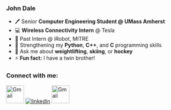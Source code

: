 ### John Dale
- :pen: Senior __Computer Engineering Student @ UMass Amherst__
-  💻 __Wireless Connectivity Intern__ @ Tesla
-  :robot: Past Intern @ iRobot, MITRE
- 🌱 Strengthening my __Python__, __C++__, and __C__ programming skills
- :runner: Ask me about __weightlifting__, __skiing__, or __hockey__ 
- ⚡ __Fun fact:__ I have a twin brother!

### Connect with me:
[<img height="48" width="48" alt="Gmail" src="https://mailmeteor.com/logos/assets/SVG/Gmail_Logo.svg"/>][gmail]
[![linkedin](https://skillicons.dev/icons?i=linkedin)](https://skillicons.dev)
[<img height="48" width="48" alt="Gmail" src="https://www.svgrepo.com/download/267862/portfolio.svg"/>][website]

[linkedin]: https://www.linkedin.com/in/johndale02
[gmail]: mailto:johnkdale02@gmail.com
[website]: https://johndale02.github.io/
